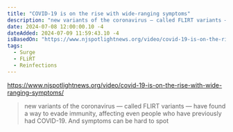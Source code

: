 ```yaml
---
title: "COVID-19 is on the rise with wide-ranging symptoms"
description: "new variants of the coronavirus — called FLIRT variants — have found a way to evade immunity, affecting even people who have previously had COVID-19. And symptoms can be hard to spot"
date: 2024-07-08 12:00:00.10 -4
dateAdded: 2024-07-09 11:59:43.10 -4
isBasedOn: "https://www.njspotlightnews.org/video/covid-19-is-on-the-rise-with-wide-ranging-symptoms/"
tags:
  - Surge
  - FLiRT
  - Reinfections
---
```


https://www.njspotlightnews.org/video/covid-19-is-on-the-rise-with-wide-ranging-symptoms/

> new variants of the coronavirus — called FLIRT variants — have found a way to evade immunity, affecting even people who have previously had COVID-19. And symptoms can be hard to spot
